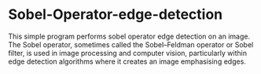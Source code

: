 # Sobel-Operator-edge-detection
This simple program performs sobel operator edge detection on an image.
The Sobel operator, sometimes called the Sobel–Feldman operator or Sobel filter, is used in image processing and computer vision, particularly within edge detection algorithms where it creates an image emphasising edges.
